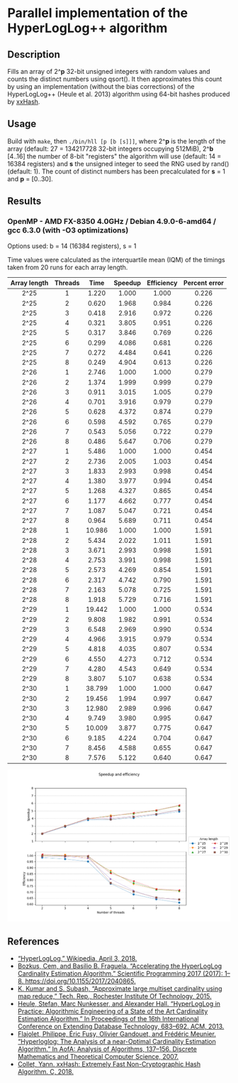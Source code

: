 # Parallel implementation of the HyperLogLog++ algorithm
## Description
Fills an array of 2^**p** 32-bit unsigned integers with random values and counts the distinct numbers using qsort(). It then approximates this count by using an implementation (without the bias corrections) of the HyperLogLog++ (Heule et al. 2013) algorithm using 64-bit hashes produced by [xxHash](https://github.com/Cyan4973/xxHash).
## Usage
Build with `make`, then `./bin/hll [p [b [s]]]`, where 2^**p** is the length of the array (default: 27 = 134217728 32-bit integers occupying 512MiB), 2^**b** [4..16] the number of 8-bit "registers" the algorithm will use (default: 14 = 16384 registers) and **s** the unsigned integer to seed the RNG used by rand() (default: 1). The count of distinct numbers has been precalculated for **s** = 1 and **p** = [0..30].
## Results 
### OpenMP - AMD FX-8350 4.0GHz / Debian 4.9.0-6-amd64 / gcc 6.3.0 (with -O3 optimizations)
Options used: b = 14 (16384 registers), s = 1

Time values were calculated as the interquartile mean (IQM) of the timings taken from 20 runs for each array length.

| Array length | Threads | Time | Speedup | Efficiency | Percent error |
|:------------:|:-------:|:------:|:-------:|:----------:|:-------------:|
| 2^25 | 1 | 1.220 | 1.000 | 1.000 | 0.226 |
| 2^25 | 2 | 0.620 | 1.968 | 0.984 | 0.226 |
| 2^25 | 3 | 0.418 | 2.916 | 0.972 | 0.226 |
| 2^25 | 4 | 0.321 | 3.805 | 0.951 | 0.226 |
| 2^25 | 5 | 0.317 | 3.846 | 0.769 | 0.226 |
| 2^25 | 6 | 0.299 | 4.086 | 0.681 | 0.226 |
| 2^25 | 7 | 0.272 | 4.484 | 0.641 | 0.226 |
| 2^25 | 8 | 0.249 | 4.904 | 0.613 | 0.226 |
| 2^26 | 1 | 2.746 | 1.000 | 1.000 | 0.279 |
| 2^26 | 2 | 1.374 | 1.999 | 0.999 | 0.279 |
| 2^26 | 3 | 0.911 | 3.015 | 1.005 | 0.279 |
| 2^26 | 4 | 0.701 | 3.916 | 0.979 | 0.279 |
| 2^26 | 5 | 0.628 | 4.372 | 0.874 | 0.279 |
| 2^26 | 6 | 0.598 | 4.592 | 0.765 | 0.279 |
| 2^26 | 7 | 0.543 | 5.056 | 0.722 | 0.279 |
| 2^26 | 8 | 0.486 | 5.647 | 0.706 | 0.279 |
| 2^27 | 1 | 5.486 | 1.000 | 1.000 | 0.454 |
| 2^27 | 2 | 2.736 | 2.005 | 1.003 | 0.454 |
| 2^27 | 3 | 1.833 | 2.993 | 0.998 | 0.454 |
| 2^27 | 4 | 1.380 | 3.977 | 0.994 | 0.454 |
| 2^27 | 5 | 1.268 | 4.327 | 0.865 | 0.454 |
| 2^27 | 6 | 1.177 | 4.662 | 0.777 | 0.454 |
| 2^27 | 7 | 1.087 | 5.047 | 0.721 | 0.454 |
| 2^27 | 8 | 0.964 | 5.689 | 0.711 | 0.454 |
| 2^28 | 1 | 10.986 | 1.000 | 1.000 | 1.591 |
| 2^28 | 2 | 5.434 | 2.022 | 1.011 | 1.591 |
| 2^28 | 3 | 3.671 | 2.993 | 0.998 | 1.591 |
| 2^28 | 4 | 2.753 | 3.991 | 0.998 | 1.591 |
| 2^28 | 5 | 2.573 | 4.269 | 0.854 | 1.591 |
| 2^28 | 6 | 2.317 | 4.742 | 0.790 | 1.591 |
| 2^28 | 7 | 2.163 | 5.078 | 0.725 | 1.591 |
| 2^28 | 8 | 1.918 | 5.729 | 0.716 | 1.591 |
| 2^29 | 1 | 19.442 | 1.000 | 1.000 | 0.534 |
| 2^29 | 2 | 9.808 | 1.982 | 0.991 | 0.534 |
| 2^29 | 3 | 6.548 | 2.969 | 0.990 | 0.534 |
| 2^29 | 4 | 4.966 | 3.915 | 0.979 | 0.534 |
| 2^29 | 5 | 4.818 | 4.035 | 0.807 | 0.534 |
| 2^29 | 6 | 4.550 | 4.273 | 0.712 | 0.534 |
| 2^29 | 7 | 4.280 | 4.543 | 0.649 | 0.534 |
| 2^29 | 8 | 3.807 | 5.107 | 0.638 | 0.534 |
| 2^30 | 1 | 38.799 | 1.000 | 1.000 | 0.647 |
| 2^30 | 2 | 19.456 | 1.994 | 0.997 | 0.647 |
| 2^30 | 3 | 12.980 | 2.989 | 0.996 | 0.647 |
| 2^30 | 4 | 9.749 | 3.980 | 0.995 | 0.647 |
| 2^30 | 5 | 10.009 | 3.877 | 0.775 | 0.647 |
| 2^30 | 6 | 9.185 | 4.224 | 0.704 | 0.647 |
| 2^30 | 7 | 8.456 | 4.588 | 0.655 | 0.647 |
| 2^30 | 8 | 7.576 | 5.122 | 0.640 | 0.647 |

![](results/openmp_converted.png)
## References
* [“HyperLogLog.” Wikipedia, April 3, 2018.](https://en.wikipedia.org/w/index.php?title=HyperLogLog&oldid=833994784)
* [Bozkus, Cem, and Basilio B. Fraguela. “Accelerating the HyperLogLog Cardinality Estimation Algorithm.” Scientific Programming 2017 (2017): 1–8. https://doi.org/10.1155/2017/2040865.
](biblio/2040865.pdf)
* [K. Kumar and S. Subash, “Approximate large multiset cardinality using map reduce,” Tech. Rep., Rochester Institute Of Technology, 2015.](biblio/report.pdf)
* [Heule, Stefan, Marc Nunkesser, and Alexander Hall. “HyperLogLog in Practice: Algorithmic Engineering of a State of the Art Cardinality Estimation Algorithm.” In Proceedings of the 16th International Conference on Extending Database Technology, 683–692. ACM, 2013.
](biblio/p683-heule.pdf)
* [Flajolet, Philippe, Éric Fusy, Olivier Gandouet, and Frédéric Meunier. “Hyperloglog: The Analysis of a near-Optimal Cardinality Estimation Algorithm.” In AofA: Analysis of Algorithms, 137–156. Discrete Mathematics and Theoretical Computer Science, 2007.
](biblio/FlFuGaMe07.pdf)
* [Collet, Yann. xxHash: Extremely Fast Non-Cryptographic Hash Algorithm. C, 2018.](https://github.com/Cyan4973/xxHash)
